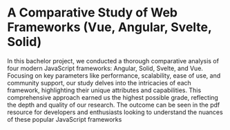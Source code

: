 # A Comparative Study of Web Frameworks (Vue, Angular, Svelte, Solid)
In this bachelor project, we conducted a thorough comparative analysis of four modern JavaScript frameworks: Angular, Solid, Svelte, and Vue. Focusing on key parameters like performance, scalability, ease of use, and community support, our study delves into the intricacies of each framework, highlighting their unique attributes and capabilities. This comprehensive approach earned us the highest possible grade, reflecting the depth and quality of our research. The outcome can be seen in the pdf resource for developers and enthusiasts looking to understand the nuances of these popular JavaScript frameworks
